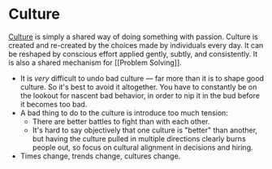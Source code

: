 # Culture

[Culture](https://github.com/bjeanes/culture/blob/master/culture_and_ethos.md) is simply a shared way of doing something with passion. Culture is created and re-created by the choices made by individuals every day. It can be reshaped by conscious effort applied gently, subtly, and consistently. It is also a shared mechanism for [[Problem Solving]].

- It is _very_ difficult to undo bad culture — far more than it is to shape good culture. So it's best to avoid it altogether. You have to constantly be on the lookout for nascent bad behavior, in order to nip it in the bud before it becomes too bad.
- A bad thing to do to the culture is introduce too much tension:
	- There are better battles to fight than with each other.
	- It's hard to say objectively that one culture is "better" than another, but having the culture pulled in multiple directions clearly burns people out, so focus on cultural alignment in decisions and hiring.
- Times change, trends change, cultures change.
